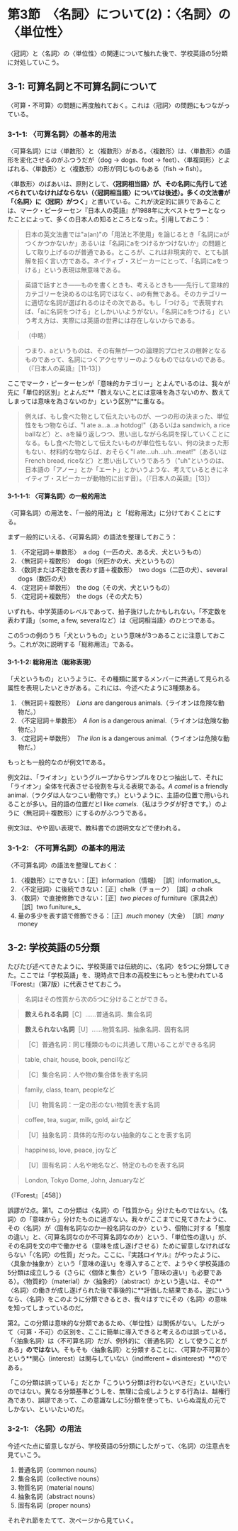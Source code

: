 # 第3節　〈名詞〉について(2)：〈名詞〉の〈単位性〉
〈冠詞〉と〈名詞〉の〈単位性〉の関連について触れた後で、学校英語の5分類に対処していこう。

## 3-1: 可算名詞と不可算名詞について
〈可算・不可算〉の問題に再度触れておく。これは〈冠詞〉の問題にもつながっている。

### 3-1-1: 〈可算名詞〉の基本的用法
〈可算名詞〉には〈単数形〉と〈複数形〉がある。〈複数形〉は、〈単数形〉の語形を変化させるのがふつうだが（dog → dogs、foot → feet）、〈単複同形〉とよばれる、〈単数形〉と〈複数形〉の形が同じものもある（fish → fish）。

〈単数形〉のばあいは、原則として、**〈冠詞相当語〉**が、**その名詞に先行して述べられていなければならない**（〈冠詞相当語〉については後述）。多くの文法書が「〈名詞〉に**〈冠詞〉がつく**」と書いている。これが決定的に誤りであることは、マーク・ピーターセン『日本人の英語』が1988年に大ベストセラーとなったことによって、多くの日本人の知るところとなった。引用しておこう：

> 日本の英文法書では"a(an)"の「用法と不使用」を論じるとき「名詞にaがつくかつかないか」あるいは「名詞にaをつけるかつけないか」の問題として取り上げるのが普通である。ところが、これは非現実的で、とても誤解を招く言い方である。ネイティブ・スピーカーにとって、「名詞にaをつける」という表現は無意味である。

> 英語で話すとき――ものを書くときも、考えるときも――先行して意味的カテゴリーを決めるのは名詞ではなく、aの有無である。そのカテゴリーに適切な名詞が選ばれるのはその次である。もし「つける」で表現すれば、「aに名詞をつける」としかいいようがない。「名詞にaをつける」という考え方は、実際には英語の世界には存在しないからである。

> （中略）

> つまり、aというものは、その有無が一つの論理的プロセスの根幹となるものであって、名詞につくアクセサリーのようなものではないのである。（『日本人の英語』［11-13］）

ここでマーク・ピーターセンが「意味的カテゴリー」とよんでいるのは、我々が先に「単位的区別」とよんだ**「数えないことには意味を為さないのか、数えてしまっては意味を為さないのか」という区別**に重なる。

> 例えば、もし食べた物として伝えたいものが、一つの形の決まった、単位性をもつ物ならば、"I ate a...a...a hotdog!"（あるいはa sandwich, a rice ballなど）と、aを繰り返しつつ、思い出しながら名詞を探していくことになる。もし食べた物として伝えたいものが単位性もない、何の決まった形もない、材料的な物ならば、おそらく"I ate...uh...uh...meat!"（あるいはFrench bread, riceなど）と思い出していうであろう（"uh"というのは、日本語の「アノー」とか「エート」とかいうような、考えているときにネイティブ・スピーカーが動物的に出す音）。（『日本人の英語』［13］）

#### 3-1-1-1: 〈可算名詞〉の一般的用法
〈可算名詞〉の用法を、「一般的用法」と「総称用法」に分けておくことにする。

まず一般的にいえる、〈可算名詞〉の語法を整理しておこう：

1. 〈不定冠詞＋単数形〉　a dog（一匹の犬、ある犬、犬というもの）
2. 〈無冠詞＋複数形〉　dogs（何匹かの犬、犬というもの）
3. 〈数詞または不定数を表わす語＋複数形〉　two dogs（二匹の犬）、several dogs（数匹の犬）
4. 〈定冠詞＋単数形〉　the dog（その犬、犬というもの）
5. 〈定冠詞＋複数形〉　the dogs（その犬たち）

いずれも、中学英語のレベルであって、拍子抜けしたかもしれない。「不定数を表わす語」（some, a few, severalなど）は〈冠詞相当語〉のひとつである。

この5つの例のうち「犬というもの」という意味が3つあることに注意しておこう。これが次に説明する「総称用法」である。

#### 3-1-1-2: 総称用法（総称表現）
「犬というもの」というように、その種類に属するメンバーに共通して見られる属性を表現したいときがある。これには、今述べたように3種類ある。

1. 〈無冠詞＋複数形〉　_Lions_ are dangerous animals.（ライオンは危険な動物だ。）
2. 〈不定冠詞＋単数形〉　_A lion_ is a dangerous animal.（ライオンは危険な動物だ。）
3. 〈定冠詞＋単数形〉　_The lion_ is a dangerous animal.（ライオンは危険な動物だ。）

もっとも一般的なのが例文1である。

例文2は、「ライオン」というグループからサンプルをひとつ抽出して、それに「ライオン」全体を代表させる役割を与える表現である。_A camel_ is a friendly animal.（ラクダは人なつこい動物です。）というように、主語の位置で用いられることが多い。目的語の位置だとI like _camels_.（私はラクダが好きです。）のように〈無冠詞＋複数形〉にするのがふつうである。

例文3は、やや固い表現で、教科書での説明文などで使われる。

### 3-1-2: 〈不可算名詞〉の基本的用法
〈不可算名詞〉の語法を整理しておく：

1. 〈複数形〉にできない：［正］information（情報）　［誤］information_s_
2. 〈不定冠詞〉に後続できない：［正］chalk（チョーク）　［誤］_a_ chalk
3. 〈数詞〉で直接修飾できない：［正］_two pieces of_ furniture（家具2点）　［誤］two funiture_s_
4. 量の多少を表す語で修飾できる：［正］_much_ money（大金）　［誤］_many_ money

## 3-2: 学校英語の5分類
たびたび述べてきたように、学校英語では伝統的に、〈名詞〉を5つに分類してきた。ここでは「学校英語」を、現時点で日本の高校生にもっとも使われている『Forest』（第7版）に代表させておこう。

> 名詞はその性質から次の5つに分けることができる。

> **数えられる名詞**［C］……普通名詞、集合名詞

> **数えられない名詞**［U］……物質名詞、抽象名詞、固有名詞

> ［C］普通名詞：同じ種類のものに共通して用いることができる名詞

> table, chair, house, book, pencilなど

> ［C］集合名詞：人や物の集合体を表す名詞

> family, class, team, peopleなど

> ［U］物質名詞：一定の形のない物質を表す名詞

> coffee, tea, sugar, milk, gold, airなど

> ［U］抽象名詞：具体的な形のない抽象的なことを表す名詞

> happiness, love, peace, joyなど

> ［U］固有名詞：人名や地名など、特定のものを表す名詞

> London, Tokyo Dome, John, Januaryなど

（『Forest』［458］）

誤謬が2点。第1。この分類は〈名詞〉の「性質から」分けたものではない。〈名詞〉の「意味から」分けたものに過ぎない。我々がここまでに見てきたように、その〈名詞〉が〈固有名詞なのか一般名詞なのか〉という、個物に対する「態度の違い」と、〈可算名詞なのか不可算名詞なのか〉という、「単位性の違い」が、その名詞を文の中で働かせる（意味を成し遂げさせる）ために留意しなければならない「〈名詞〉の性質」だった。ここに、『実践ロイヤル』がやったように、〈具象か抽象か〉という「意味の違い」を導入することで、ようやく学校英語の5分類は成立しうる（さらに〈個体と集合〉という「意味の違い」も必要である）。〈物質的〉（material）か〈抽象的〉（abstract）かという違いは、その**〈名詞〉の働きが成し遂げられた後で事後的に**評価した結果である。逆にいうなら、〈名詞〉をこのように分類できるとき、我々はすでにその〈名詞〉の意味を知ってしまっているのだ。

第2。この分類は意味的な分類であるため、〈単位性〉は関係がない。したがって〈可算・不可〉の区別を、ここに簡単に導入できると考えるのは誤っている。「〈抽象名詞〉は〈不可算名詞〉だが、例外的に〈普通名詞〉として使うことがある」**のではない**。そもそも〈抽象名詞〉と分類することに、〈可算か不可算か〉という**関心（interest）は関与していない（indifferent = disinterest）**のである。

「この分類は誤っている」だとか「こういう分類は行わないべきだ」といいたいのではない。異なる分類基準どうしを、無理に合成しようとする行為は、越権行為であり、誤謬であって、この意識なしに5分類を使っても、いらぬ混乱の元でしかない、といいたいのだ。

### 3-2-1: 〈名詞〉の用法
今述べた点に留意しながら、学校英語の5分類にしたがって、〈名詞〉の注意点を見ていこう。

1. 普通名詞（common nouns）
2. 集合名詞（collective nouns）
3. 物質名詞（material nouns）
4. 抽象名詞（abstract nouns）
5. 固有名詞（proper nouns）

それぞれ節をたてて、次ページから見ていく。